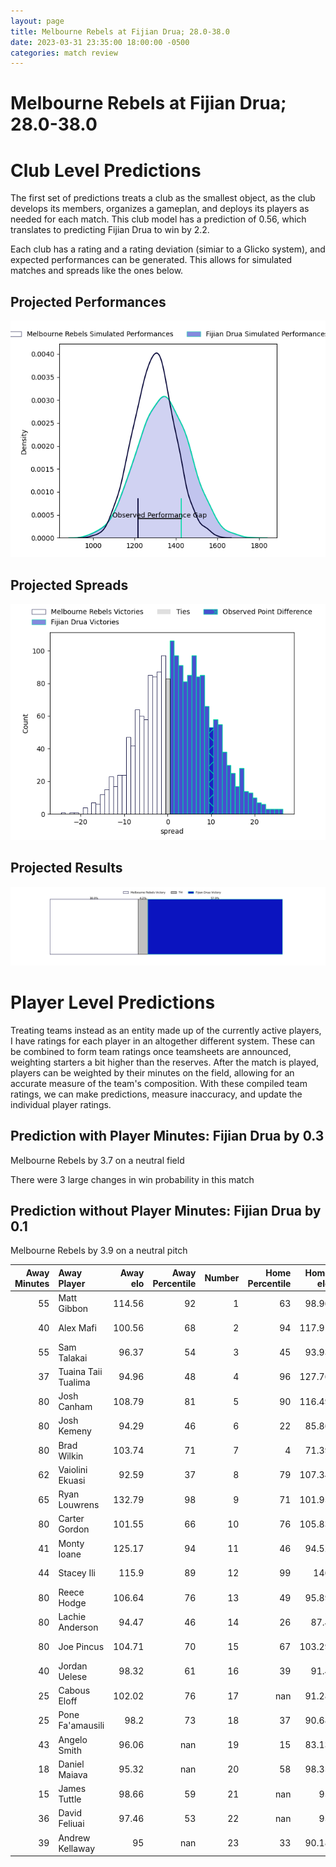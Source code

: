 ```yaml
---  
layout: page  
title: Melbourne Rebels at Fijian Drua; 28.0-38.0  
date: 2023-03-31 23:35:00 18:00:00 -0500  
categories: match review  
---
```

# Melbourne Rebels at Fijian Drua; 28.0-38.0

# Club Level Predictions


The first set of predictions treats a club as the smallest object, as the club develops its members, organizes a gameplan, and deploys its players as needed for each match. This club model has a prediction of 0.56, which translates to predicting Fijian Drua to win by 2.2.

Each club has a rating and a rating deviation (simiar to a Glicko system), and expected performances can be generated. This allows for simulated matches and spreads like the ones below.
## Projected Performances


![Projected Performances](plots/performances_2023-03-31-FijianDrua-MelbourneRebels.png)
## Projected Spreads


![Projected Spreads](plots/spreads_2023-03-31-FijianDrua-MelbourneRebels.png)
## Projected Results


![Projected Results](plots/resultbar_2023-03-31-FijianDrua-MelbourneRebels.png)
# Player Level Predictions


Treating teams instead as an entity made up of the currently active players, I have ratings for each player in an altogether different system. These can be combined to form team ratings once teamsheets are announced, weighting starters a bit higher than the reserves. After the match is played, players can be weighted by their minutes on the field, allowing for an accurate measure of the team's composition. With these compiled team ratings, we can make predictions, measure inaccuracy, and update the individual player ratings.
## Prediction with Player Minutes: Fijian Drua by 0.3


Melbourne Rebels by 3.7 on a neutral field

There were 3 large changes in win probability in this match
## Prediction without Player Minutes: Fijian Drua by 0.1


Melbourne Rebels by 3.9 on a neutral pitch



|   Away Minutes | Away Player         |   Away elo |   Away Percentile |   Number |   Home Percentile |   Home elo | Home Player             |   Home Minutes |
|---------------:|:--------------------|-----------:|------------------:|---------:|------------------:|-----------:|:------------------------|---------------:|
|             55 | Matt Gibbon         |     114.56 |                92 |        1 |                63 |      98.96 | Emosi Tuqiri            |             49 |
|             40 | Alex Mafi           |     100.56 |                68 |        2 |                94 |     117.91 | Tevita Ikanivere        |             73 |
|             55 | Sam Talakai         |      96.37 |                54 |        3 |                45 |      93.93 | Jone Tiko               |             58 |
|             37 | Tuaina Taii Tualima |      94.96 |                48 |        4 |                96 |     127.76 | Isoa Nasilasila         |             53 |
|             80 | Josh Canham         |     108.79 |                81 |        5 |                90 |     116.49 | Te Ahiwaru Cirikidaveta |             80 |
|             80 | Josh Kemeny         |      94.29 |                46 |        6 |                22 |      85.86 | Vilive Miramira         |             80 |
|             80 | Brad Wilkin         |     103.74 |                71 |        7 |                 4 |      71.39 | Kitione Salawa          |             80 |
|             62 | Vaiolini Ekuasi     |      92.59 |                37 |        8 |                79 |     107.34 | Ratu Meli Derenalagi    |             47 |
|             65 | Ryan Louwrens       |     132.79 |                98 |        9 |                71 |     101.95 | Peni Matawalu           |             67 |
|             80 | Carter Gordon       |     101.55 |                66 |       10 |                76 |     105.83 | Teti Tela               |             80 |
|             41 | Monty Ioane         |     125.17 |                94 |       11 |                46 |      94.52 | Eroni Sau               |             80 |
|             44 | Stacey Ili          |     115.9  |                89 |       12 |                99 |     146    | Kalaveti Ravouvou       |             65 |
|             80 | Reece Hodge         |     106.64 |                76 |       13 |                49 |      95.89 | Iosefo Masi             |             80 |
|             80 | Lachie Anderson     |      94.47 |                46 |       14 |                26 |      87.4  | Selestino Ravutaumada   |             80 |
|             80 | Joe Pincus          |     104.71 |                70 |       15 |                67 |     103.29 | Ilaisa Droasese         |             71 |
|             40 | Jordan Uelese       |      98.32 |                61 |       16 |                39 |      91.4  | Zuriel Togiatama        |              7 |
|             25 | Cabous Eloff        |     102.02 |                76 |       17 |               nan |      91.28 | Livai Natave            |             31 |
|             25 | Pone Fa'amausili    |      98.2  |                73 |       18 |                37 |      90.68 | Kaliopasi Uluilakepa    |             22 |
|             43 | Angelo Smith        |      96.06 |               nan |       19 |                15 |      83.13 | Joseva Tamani           |             27 |
|             18 | Daniel Maiava       |      95.32 |               nan |       20 |                58 |      98.35 | Elia Canakaivata        |             33 |
|             15 | James Tuttle        |      98.66 |                59 |       21 |               nan |      95    | Phillip Baselala        |             13 |
|             36 | David Feliuai       |      97.46 |                53 |       22 |               nan |      95    | Michael Naitokani       |             15 |
|             39 | Andrew Kellaway     |      95    |               nan |       23 |                33 |      90.18 | Taniela Rakuro          |              9 |

